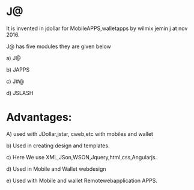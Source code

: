 J@
==

It  is invented  in jdollar for  MobileAPPS,walletapps by wilmix jemin j at nov 2016.



J@  has  five  modules  they are given below


a) J@  

b)  JAPPS

c) J#@

d) JSLASH



Advantages:
===========


A) used  with  JDollar,jstar, cweb,etc   with mobiles  and wallet


b)  Used   in creating   design and templates.


c) Here We use  XML,JSon,WSON,Jquery,html,css,Angularjs.


d) Used  in Mobile and  Wallet  webdesign

e) Used with Mobile   and  wallet  Remotewebapplication APPS.
